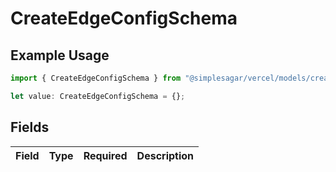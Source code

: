 # CreateEdgeConfigSchema

## Example Usage

```typescript
import { CreateEdgeConfigSchema } from "@simplesagar/vercel/models/createedgeconfigop.js";

let value: CreateEdgeConfigSchema = {};
```

## Fields

| Field       | Type        | Required    | Description |
| ----------- | ----------- | ----------- | ----------- |